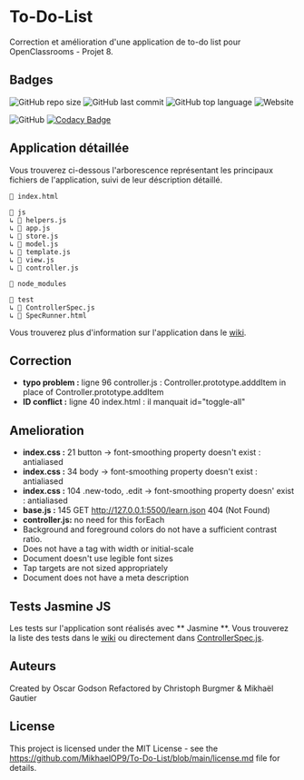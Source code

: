 # To-Do-List
Correction et amélioration d'une application de to-do list pour OpenClassrooms - Projet 8.

## Badges
![GitHub repo size](https://img.shields.io/github/repo-size/MikhaelOP9/To-Do-List)
![GitHub last commit](https://img.shields.io/github/last-commit/MikhaelOP9/To-Do-List)
![GitHub top language](https://img.shields.io/github/languages/top/MikhaelOP9/To-Do-List)
![Website](https://img.shields.io/website?url=https%3A%2F%2Fag-dev.fr%2Fopenclassrooms%2Ftodolist%2F)

![GitHub](https://img.shields.io/github/license/MikhaelOP9/To-Do-List)
[![Codacy Badge](https://api.codacy.com/project/badge/Grade/97f077c5858a4ca99ce973e1868966c9)](https://www.codacy.com/manual/MikhaelOP9/To-Do-List?utm_source=github.com&amp;utm_medium=referral&amp;utm_content=MikhaelOP9/To-Do-List&amp;utm_campaign=Badge_Grade)

## Application détaillée
Vous trouverez ci-dessous l'arborescence représentant les principaux fichiers de l'application,
suivi de leur déscription détaillé.

```
📄 index.html

📁 js
↳ 📄 helpers.js
↳ 📄 app.js
↳ 📄 store.js
↳ 📄 model.js
↳ 📄 template.js
↳ 📄 view.js
↳ 📄 controller.js

📁 node_modules

📁 test
↳ 📄 ControllerSpec.js
↳ 📄 SpecRunner.html
```
Vous trouverez plus d'information sur l'application dans le [wiki](https://github.com/MikhaelOP9/To-Do-List/wiki/To-Do-List-app-detailed).

## Correction
- **typo problem :** ligne 96 controller.js : Controller.prototype.adddItem in place of Controller.prototype.addItem
- **ID conflict :** ligne 40 index.html : il manquait id="toggle-all"

## Amelioration
- **index.css :** 21	button -> font-smoothing property doesn't exist :  antialiased
- **index.css :** 34	body -> font-smoothing property doesn't exist  :  antialiased
- **index.css :** 104	.new-todo, .edit -> font-smoothing property doesn' exist  :  antialiased
- **base.js :** 145 GET http://127.0.0.1:5500/learn.json 404 (Not Found)
- **controller.js:** no need for this forEach
- Background and foreground colors do not have a sufficient contrast ratio.
- Does not have a <meta name="viewport"> tag with width or initial-scale
- Document doesn't use legible font sizes
- Tap targets are not sized appropriately
- Document does not have a meta description


##  Tests Jasmine JS
Les tests sur l'application sont réalisés avec ** Jasmine **. Vous trouverez la liste des tests dans le [wiki](https://github.com/MikhaelOP9/To-Do-List/wiki/To-Do-List-Jasmine-Test) ou directement dans [ControllerSpec.js](test/ControllerSpec.js).

## Auteurs
Created by Oscar Godson
Refactored by Christoph Burgmer & Mikhaël Gautier

## License
This project is licensed under the MIT License - see the https://github.com/MikhaelOP9/To-Do-List/blob/main/license.md file for details.
